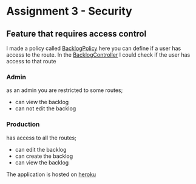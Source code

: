 # Assignment 3 - Security

## Feature that requires access control

I made a policy called [BacklogPolicy](app/Policies/BacklogPolicy.php) here you can define if a user has access to
the route. In the [BacklogController](app/Http/Controllers/BacklogController.php) I could check if the user has access to that route

### Admin
as an admin you are restricted to some routes;
- can view the backlog
- can not edit the backlog

### Production
has access to all the routes;
- can edit the backlog
- can create the backlog
- can view the backlog


The application is hosted on [heroku](https://den-doelder-project.herokuapp.com)

